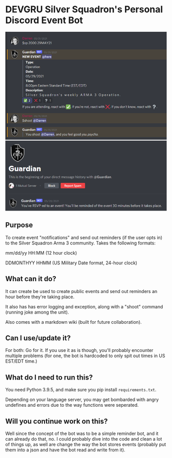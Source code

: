 # DEVGRU Silver Squadron's Personal Discord Event Bot
![Example event](pics/bot-1.PNG)
![Example event](pics/bot-2.PNG)

## Purpose

To create event "notifications" and send out reminders (if the user opts in) to the Silver Squadron Arma 3 community. Takes the following formats:

mm/dd/yy HH:MM (12 hour clock)

DDMONTHYY HHMM (US Military Date format, 24-hour clock)

## What can it do?

It can create be used to create public events and send out reminders an hour before they're taking place.

It also has has error logging and exception, along with a "shoot" command (running joke among the unit).

Also comes with a markdown wiki (built for future collaboration).

## Can I use/update it?

For both: Go for it. If you use it as is though, you'll probably encounter multiple problems (for one, the bot is hardcoded to only spit out times in US EST/EDT time.)

## What do I need to run this?

You need Python 3.9.5, and make sure you pip install `requirements.txt`.

Depending on your language server, you may get bombarded with angry undefines and errors due to the way functions were seperated.

## Will you continue work on this?

Well since the concept of the bot was to be a simple reminder bot, and it can already do that, no. I could probably dive into the code and clean a lot of things up, as well are change the way the bot stores events (probably put them into a json and have the bot read and write from it).
